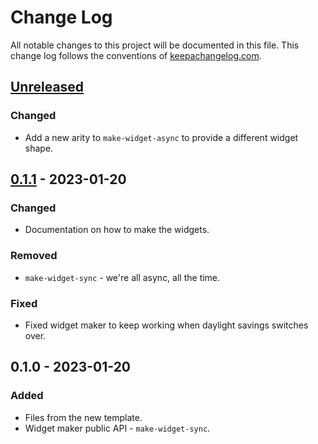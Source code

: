 # Change Log
All notable changes to this project will be documented in this file. This change log follows the conventions of [keepachangelog.com](http://keepachangelog.com/).

## [Unreleased]
### Changed
- Add a new arity to `make-widget-async` to provide a different widget shape.

## [0.1.1] - 2023-01-20
### Changed
- Documentation on how to make the widgets.

### Removed
- `make-widget-sync` - we're all async, all the time.

### Fixed
- Fixed widget maker to keep working when daylight savings switches over.

## 0.1.0 - 2023-01-20
### Added
- Files from the new template.
- Widget maker public API - `make-widget-sync`.

[Unreleased]: https://sourcehost.site/your-name/ch09-multimethod/compare/0.1.1...HEAD
[0.1.1]: https://sourcehost.site/your-name/ch09-multimethod/compare/0.1.0...0.1.1
